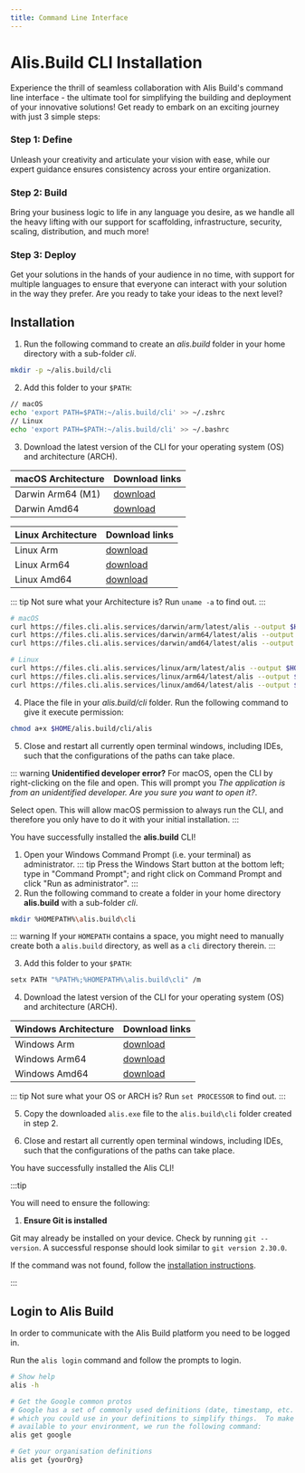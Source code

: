```yaml
---
title: Command Line Interface
---
```


# Alis.Build CLI Installation

Experience the thrill of seamless collaboration with Alis Build's command line interface - the ultimate tool for 
simplifying the building and deployment of your innovative solutions! Get ready to embark on an exciting journey with 
just 3 simple steps:

### Step 1: Define
Unleash your creativity and articulate your vision with ease, while our expert guidance ensures consistency across your
entire organization.

### Step 2: Build
Bring your business logic to life in any language you desire, as we handle all the heavy lifting with our support for 
scaffolding, infrastructure, security, scaling, distribution, and much more!

### Step 3: Deploy
Get your solutions in the hands of your audience in no time, with support for multiple languages to ensure that 
everyone can interact with your solution in the way they prefer. Are you ready to take your ideas to the next level?

##  Installation

<tabs>
<tab name="macOS/Linux">

1. Run the following command to create an _alis.build_ folder in your home directory with a sub-folder _cli_.

```bash
mkdir -p ~/alis.build/cli
```

2. Add this folder to your `$PATH`:

```bash
// macOS
echo 'export PATH=$PATH:~/alis.build/cli' >> ~/.zshrc
// Linux
echo 'export PATH=$PATH:~/alis.build/cli' >> ~/.bashrc

```

3. Download the latest version of the CLI for your operating system (OS) and architecture (ARCH).

| macOS Architecture | Download links  |
| ------ | -----|
| Darwin Arm64 (M1) | [download](https://files.cli.alis.services/darwin/arm64/latest/alis) |
| Darwin Amd64 | [download](https://files.cli.alis.services/darwin/amd64/latest/alis) |
  
| Linux Architecture | Download links  |
| ------ | -----|
|  Linux Arm | [download](https://files.cli.alis.services/linux/arm/latest/alis) |
| Linux Arm64 | [download](https://files.cli.alis.services/linux/arm64/latest/alis) |
| Linux Amd64 | [download](https://files.cli.alis.services/linux/amd64/latest/alis) |

::: tip
Not sure what your Architecture is? Run `uname -a` to find out.
:::
  
```bash
# macOS
curl https://files.cli.alis.services/darwin/arm/latest/alis --output $HOME/alis.build/cli/alis
curl https://files.cli.alis.services/darwin/arm64/latest/alis --output $HOME/alis.build/cli/alis
curl https://files.cli.alis.services/darwin/amd64/latest/alis --output $HOME/alis.build/cli/alis

# Linux
curl https://files.cli.alis.services/linux/arm/latest/alis --output $HOME/alis.build/cli/alis
curl https://files.cli.alis.services/linux/arm64/latest/alis --output $HOME/alis.build/cli/alis
curl https://files.cli.alis.services/linux/amd64/latest/alis --output $HOME/alis.build/cli/alis
```
  
4. Place the file in your _alis.build/cli_ folder. Run the following command to give it execute permission:

```bash
chmod a+x $HOME/alis.build/cli/alis
```

5. Close and restart all currently open terminal windows, including IDEs, such that the configurations of the paths can take place.

::: warning **Unidentified developer error?**
For macOS, open the CLI by right-clicking on the file and open. This will prompt you _The application is from an unidentified developer. Are you sure you want to open it?_.

Select open. This will allow macOS permission to always run the CLI, and therefore you only have to do it with your initial installation.
:::

You have successfully installed the **alis.build** CLI!
</tab>
<tab name="Windows">

1. Open your Windows Command Prompt (i.e. your terminal) as administrator.
  ::: tip
  Press the Windows Start button at the bottom left; type in "Command Prompt"; and right click on Command Prompt and click "Run as administrator".
  :::
2. Run the following command to create a folder in your home directory **alis.build** with a sub-folder _cli_.

```bash
mkdir %HOMEPATH%\alis.build\cli
```

::: warning
If your `HOMEPATH` contains a space, you might need to manually create both a `alis.build` directory, as well as a `cli` directory therein.
:::

3. Add this folder to your `$PATH`:

```bash
setx PATH "%PATH%;%HOMEPATH%\alis.build\cli" /m
```

4. Download the latest version of the CLI for your operating system (OS) and architecture (ARCH).

| Windows Architecture | Download links |
| ------- | -----|
| Windows Arm | [download](https://files.cli.alis.services/windows/arm/latest/alis.exe) |
| Windows Arm64 | [download](https://files.cli.alis.services/windows/arm64/latest/alis.exe) |
| Windows Amd64 | [download](https://files.cli.alis.services/windows/amd64/latest/alis.exe) |
  
::: tip
Not sure what your OS or ARCH is? Run `set PROCESSOR` to find out.
:::

5. Copy the downloaded `alis.exe` file to the `alis.build\cli` folder created in step 2.

6. Close and restart all currently open terminal windows, including IDEs, such that the configurations of the paths can take place.

</tab>
</tabs>

You have successfully installed the Alis CLI!

:::tip

You will need to ensure the following:

1. **Ensure Git is installed**

Git may already be installed on your device. Check by running `git --version`. A successful response should look similar to `git version 2.30.0`.

If the command was not found, follow the [installation instructions](https://www.atlassian.com/git/tutorials/install-git).

:::

## Login to Alis Build

In order to communicate with the Alis Build platform you need to be logged in.

Run the `alis login` command and follow the prompts to login.

```bash
# Show help
alis -h

# Get the Google common protos
# Google has a set of commonly used definitions (date, timestamp, etc. types)
# which you could use in your definitions to simplify things.  To make this
# available to your environment, we run the following command:
alis get google

# Get your organisation definitions
alis get {yourOrg}
```
